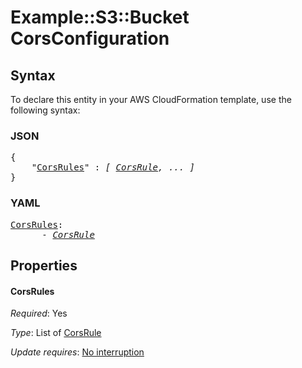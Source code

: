 # Example::S3::Bucket CorsConfiguration

## Syntax

To declare this entity in your AWS CloudFormation template, use the following syntax:

### JSON

<pre>
{
    "<a href="#corsrules" title="CorsRules">CorsRules</a>" : <i>[ <a href="corsrule.md">CorsRule</a>, ... ]</i>
}
</pre>

### YAML

<pre>
<a href="#corsrules" title="CorsRules">CorsRules</a>: <i>
      - <a href="corsrule.md">CorsRule</a></i>
</pre>

## Properties

#### CorsRules

_Required_: Yes

_Type_: List of <a href="corsrule.md">CorsRule</a>

_Update requires_: [No interruption](https://docs.aws.amazon.com/AWSCloudFormation/latest/UserGuide/using-cfn-updating-stacks-update-behaviors.html#update-no-interrupt)
